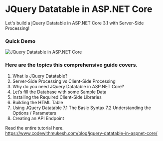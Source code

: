 # JQuery Datatable in ASP.NET Core

Let's build a jQuery Datatable in ASP.NET Core 3.1 with Server-Side Processing!

### Quick Demo

![JQuery Datatable in ASP.NET Core](https://media.giphy.com/media/drwaaSCjLiNBGHTsfS/source.gif)

### Here are the topics this comprehensive guide covers.
1. What is JQuery Datatable?
2. Server-Side Processing vs Client-Side Processing
3. Why do you need JQuery Datatable in ASP.NET Core?
4. Let’s fill the Database with some Sample Data
5. Installing the Required Client-Side Libraries
6. Building the HTML Table
7. Using JQuery Datatable
7.1 The Basic Syntax
7.2 Understanding the Options / Parameters
8. Creating an API Endpoint


Read the entire tutorial here.
https://www.codewithmukesh.com/blog/jquery-datatable-in-aspnet-core/
